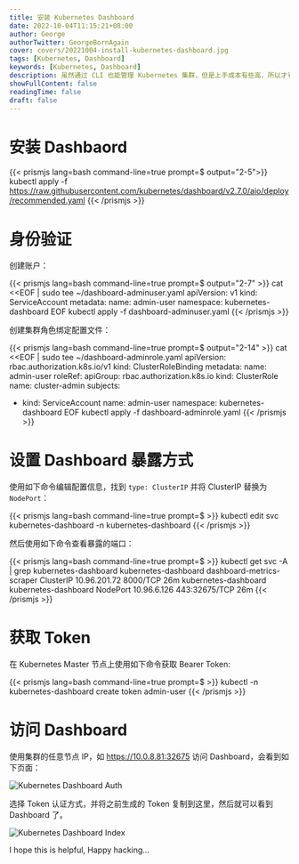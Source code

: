 ```yaml
---
title: 安装 Kubernetes Dashboard
date: 2022-10-04T11:15:21+08:00
author: George
authorTwitter: GeorgeBornAgain
cover: covers/20221004-install-kubernetes-dashboard.jpg
tags: [Kubernetes, Dashboard]
keywords: [Kubernetes, Dashboard]
description: 虽然通过 CLI 也能管理 Kubernetes 集群，但是上手成本有些高，所以才有了 Dashboard
showFullContent: false
readingTime: false
draft: false
---
```


# 安装 Dashbaord

{{< prismjs lang=bash command-line=true prompt=$ output="2-5">}}
kubectl apply -f https://raw.githubusercontent.com/kubernetes/dashboard/v2.7.0/aio/deploy/recommended.yaml
{{< /prismjs >}}

# 身份验证

创建账户：

{{< prismjs lang=bash command-line=true prompt=$ output="2-7" >}}
cat <<EOF | sudo tee ~/dashboard-adminuser.yaml
apiVersion: v1
kind: ServiceAccount
metadata:
  name: admin-user
  namespace: kubernetes-dashboard
EOF
kubectl apply -f dashboard-adminuser.yaml
{{< /prismjs >}}

创建集群角色绑定配置文件：

{{< prismjs lang=bash command-line=true prompt=$ output="2-14" >}}
cat <<EOF | sudo tee ~/dashboard-adminrole.yaml
apiVersion: rbac.authorization.k8s.io/v1
kind: ClusterRoleBinding
metadata:
  name: admin-user
roleRef:
  apiGroup: rbac.authorization.k8s.io
  kind: ClusterRole
  name: cluster-admin
subjects:
- kind: ServiceAccount
  name: admin-user
  namespace: kubernetes-dashboard
EOF
kubectl apply -f dashboard-adminrole.yaml
{{< /prismjs >}}

# 设置 Dashboard 暴露方式

使用如下命令编辑配置信息，找到 `type: ClusterIP` 并将 ClusterIP 替换为 `NodePort`：

{{< prismjs lang=bash command-line=true prompt=$ >}}
kubectl edit svc kubernetes-dashboard -n kubernetes-dashboard
{{< /prismjs >}}

然后使用如下命令查看暴露的端口：

{{< prismjs lang=bash command-line=true prompt=$ >}}
kubectl get svc -A | grep kubernetes-dashboard
kubernetes-dashboard   dashboard-metrics-scraper         ClusterIP   10.96.201.72    <none>        8000/TCP                 26m
kubernetes-dashboard   kubernetes-dashboard              NodePort    10.96.6.126     <none>        443:32675/TCP            26m
{{< /prismjs >}}

# 获取 Token

在 Kubernetes Master 节点上使用如下命令获取 Bearer Token:

{{< prismjs lang=bash command-line=true prompt=$ >}}
kubectl -n kubernetes-dashboard create token admin-user
{{< /prismjs >}}

# 访问 Dashboard

使用集群的任意节点 IP，如 https://10.0.8.81:32675 访问 Dashboard，会看到如下页面：

![Kubernetes Dashboard Auth](/article/20221004-signin-kubernetes-dashboard.png)

选择 Token 认证方式，并将之前生成的 Token 复制到这里，然后就可以看到 Dashboard 了。

![Kubernetes Dashboard Index](/article/20221004-kubernetes-dashboard.png)

I hope this is helpful, Happy hacking...